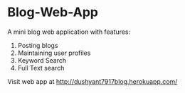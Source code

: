 # Blog-Web-App

A mini blog web application with features:
1. Posting blogs
2. Maintaining user profiles
3. Keyword Search
4. Full Text search

Visit web app at http://dushyant7917blog.herokuapp.com/
